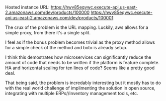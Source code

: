 Hosted instance URL:
https://hwv85eqvwc.execute-api.us-east-2.amazonaws.com/dev/products/100000
https://hwv85eqvwc.execute-api.us-east-2.amazonaws.com/dev/products/100001

The crux of the problem is the URL mapping. Luckily, aws allows for a simple proxy, from there it's a single split.

I feel as if the bonus problem becomes trivial as the proxy method allows for a simple check of the method and boto is already setup.

I think this demostrates how microservices can significantly reduce the amount of code that needs to be written if the platform is feature complete. HA and horizontal scaling for ten lines of code? Seems like a pretty good deal.

That being said, the problem is incredably interesting but it mostly has to do with the real world challenge of implimenting the solution in open source, integrating with multiple ERPs//Inventory management tools, etc.
